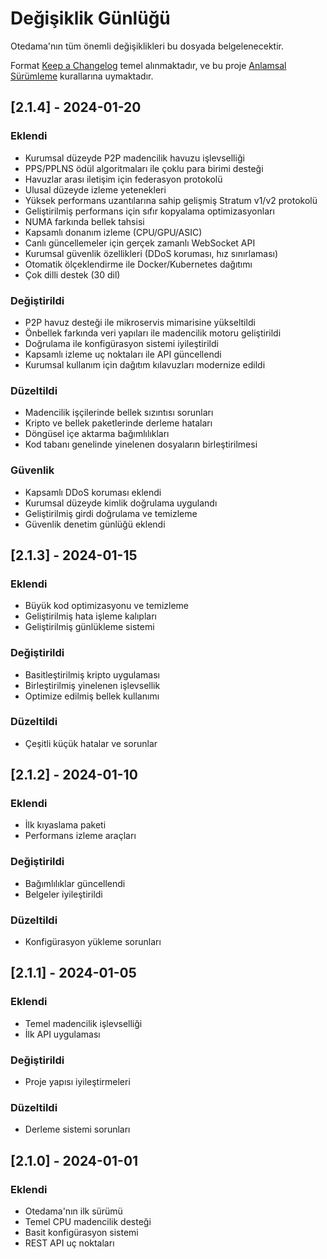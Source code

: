 # Değişiklik Günlüğü

Otedama'nın tüm önemli değişiklikleri bu dosyada belgelenecektir.

Format [Keep a Changelog](https://keepachangelog.com/tr/1.0.0/) temel alınmaktadır,
ve bu proje [Anlamsal Sürümleme](https://semver.org/lang/tr/) kurallarına uymaktadır.

## [2.1.4] - 2024-01-20

### Eklendi
- Kurumsal düzeyde P2P madencilik havuzu işlevselliği
- PPS/PPLNS ödül algoritmaları ile çoklu para birimi desteği
- Havuzlar arası iletişim için federasyon protokolü
- Ulusal düzeyde izleme yetenekleri
- Yüksek performans uzantılarına sahip gelişmiş Stratum v1/v2 protokolü
- Geliştirilmiş performans için sıfır kopyalama optimizasyonları
- NUMA farkında bellek tahsisi
- Kapsamlı donanım izleme (CPU/GPU/ASIC)
- Canlı güncellemeler için gerçek zamanlı WebSocket API
- Kurumsal güvenlik özellikleri (DDoS koruması, hız sınırlaması)
- Otomatik ölçeklendirme ile Docker/Kubernetes dağıtımı
- Çok dilli destek (30 dil)

### Değiştirildi
- P2P havuz desteği ile mikroservis mimarisine yükseltildi
- Önbellek farkında veri yapıları ile madencilik motoru geliştirildi
- Doğrulama ile konfigürasyon sistemi iyileştirildi
- Kapsamlı izleme uç noktaları ile API güncellendi
- Kurumsal kullanım için dağıtım kılavuzları modernize edildi

### Düzeltildi
- Madencilik işçilerinde bellek sızıntısı sorunları
- Kripto ve bellek paketlerinde derleme hataları
- Döngüsel içe aktarma bağımlılıkları
- Kod tabanı genelinde yinelenen dosyaların birleştirilmesi

### Güvenlik
- Kapsamlı DDoS koruması eklendi
- Kurumsal düzeyde kimlik doğrulama uygulandı
- Geliştirilmiş girdi doğrulama ve temizleme
- Güvenlik denetim günlüğü eklendi

## [2.1.3] - 2024-01-15

### Eklendi
- Büyük kod optimizasyonu ve temizleme
- Geliştirilmiş hata işleme kalıpları
- Geliştirilmiş günlükleme sistemi

### Değiştirildi
- Basitleştirilmiş kripto uygulaması
- Birleştirilmiş yinelenen işlevsellik
- Optimize edilmiş bellek kullanımı

### Düzeltildi
- Çeşitli küçük hatalar ve sorunlar

## [2.1.2] - 2024-01-10

### Eklendi
- İlk kıyaslama paketi
- Performans izleme araçları

### Değiştirildi
- Bağımlılıklar güncellendi
- Belgeler iyileştirildi

### Düzeltildi
- Konfigürasyon yükleme sorunları

## [2.1.1] - 2024-01-05

### Eklendi
- Temel madencilik işlevselliği
- İlk API uygulaması

### Değiştirildi
- Proje yapısı iyileştirmeleri

### Düzeltildi
- Derleme sistemi sorunları

## [2.1.0] - 2024-01-01

### Eklendi
- Otedama'nın ilk sürümü
- Temel CPU madencilik desteği
- Basit konfigürasyon sistemi
- REST API uç noktaları